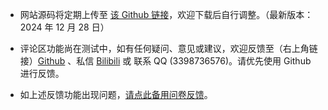 - 网站源码将定期上传至 [该 Github 链接](https://github.com/Andy-ac/MCSR-Wiki-Feedback/releases)，欢迎下载后自行调整。（最新版本：2024 年 12 月 28 日）

- 评论区功能尚在测试中，如有任何疑问、意见或建议，欢迎反馈至（右上角链接）[Github](https://github.com/Andy-ac/Andy-ac.github.io/issues) 、私信 [Bilibili](https://space.bilibili.com/382482941) 或 联系 QQ (3398736576)。请优先使用 Github 进行反馈。

- 如上述反馈功能出现问题，[请点此备用问卷反馈](https://wj.qq.com/s2/17329000/b343/)。

<br>
<br>
